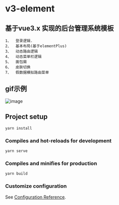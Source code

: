 # v3-element
## 基于vue3.x 实现的后台管理系统模板
    1、  登录逻辑.
    2、  基本布局(基于elementPlus)
    3、  动态路由逻辑
    4、  动态菜单栏逻辑
    5、  面包屑 
    6、  皮肤切换 
    7、  假数据模拟路由菜单 
## gif示例
![image](https://github.com/zzz0908/vue3-elementPlus-admin/v3.gif)
## Project setup
```
yarn install
```

### Compiles and hot-reloads for development
```
yarn serve
```

### Compiles and minifies for production
```
yarn build
```

### Customize configuration
See [Configuration Reference](https://cli.vuejs.org/config/).
